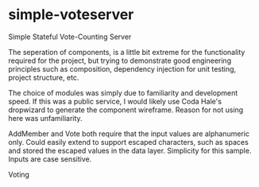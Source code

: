 simple-voteserver
=================

Simple Stateful Vote-Counting Server

The seperation of components, is a little bit extreme for the functionality required for the project, but trying to demonstrate good engineering principles such as composition, dependency injection for unit testing, project structure, etc.

The choice of modules was simply due to familiarity and development speed. If this was a public service, I would likely use Coda Hale's dropwizard to generate the component wireframe. Reason for not using here was unfamiliarity.


AddMember and Vote both require that the input values are alphanumeric only.  Could easily extend to support escaped characters, such as spaces and stored the escaped values in the data layer. Simplicity for this sample. Inputs are case sensitive.

Voting

